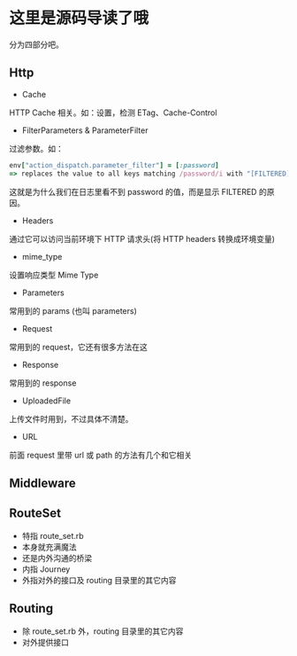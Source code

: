 # 这里是源码导读了哦

分为四部分吧。

## Http

- Cache

HTTP Cache 相关。如：设置，检测 ETag、Cache-Control

- FilterParameters & ParameterFilter

过滤参数。如：

```ruby
env["action_dispatch.parameter_filter"] = [:password]
=> replaces the value to all keys matching /password/i with "[FILTERED]"
```
这就是为什么我们在日志里看不到 password 的值，而是显示 FILTERED 的原因。

- Headers

通过它可以访问当前环境下 HTTP 请求头(将 HTTP headers 转换成环境变量)

- mime_type

设置响应类型 Mime Type

- Parameters

常用到的 params (也叫 parameters)

- Request

常用到的 request，它还有很多方法在这

- Response

常用到的 response

- UploadedFile

上传文件时用到，不过具体不清楚。

- URL

前面 request 里带 url 或 path 的方法有几个和它相关

## Middleware

## RouteSet

- 特指 route_set.rb
- 本身就充满魔法
- 还是内外沟通的桥梁
- 内指 Journey
- 外指对外的接口及 routing 目录里的其它内容

## Routing

- 除 route_set.rb 外，routing 目录里的其它内容
- 对外提供接口
